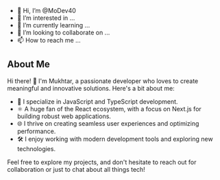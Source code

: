 - 👋 Hi, I’m @MoDev40
- 👀 I’m interested in ...
- 🌱 I’m currently learning ...
- 💞️ I’m looking to collaborate on ...
- 📫 How to reach me ...

<!---
MoDev40/MoDev40 is a ✨ special ✨ repository because its `README.md` (this file) appears on your GitHub profile.
You can click the Preview link to take a look at your changes.
--->

## About Me

Hi there! 👋 I'm Mukhtar, a passionate developer who loves to create meaningful and innovative solutions. Here's a bit about me:

- 🚀 I specialize in JavaScript and TypeScript development.
- ⚛️ A huge fan of the React ecosystem, with a focus on Next.js for building robust web applications.
- 🌐 I thrive on creating seamless user experiences and optimizing performance.
- 🛠️ I enjoy working with modern development tools and exploring new technologies.

Feel free to explore my projects, and don't hesitate to reach out for collaboration or just to chat about all things tech!
